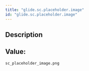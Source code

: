 ```yaml
---
title: "glide.sc.placeholder.image"
id: "glide.sc.placeholder.image"
---
```

## Description



## Value: 
```
sc_placeholder_image.png
```